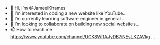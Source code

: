- 👋 Hi, I’m @JameelKhames
- 👀 I’m interested in coding a new website like YouTube...
- 🌱 I’m currently learning software engineer in general ...
- 💞️ I’m looking to collaborate on building new social websites...
- 📫 How to reach me https://www.youtube.com/channel/UCK8Wl1AJyDB7iNEsLKZAVkg ...

<!---
JameelKhames/JameelKhames is a ✨ special ✨ repository because its `README.md` (this file) appears on your GitHub profile.
You can click the Preview link to take a look at your changes.
--->
